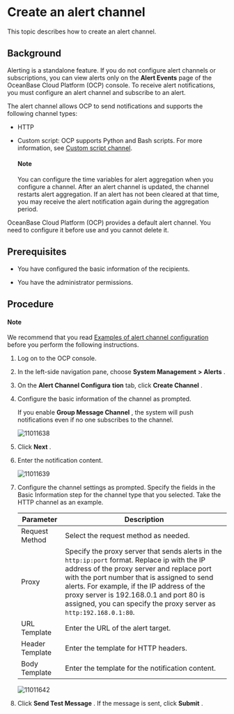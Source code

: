 Create an alert channel
============================================

This topic describes how to create an alert channel.

Background
-------------------------------

Alerting is a standalone feature. If you do not configure alert channels or subscriptions, you can view alerts only on the **Alert Events** page of the OceanBase Cloud Platform (OCP) console. To receive alert notifications, you must configure an alert channel and subscribe to an alert.

The alert channel allows OCP to send notifications and supports the following channel types:

* HTTP
* Custom script: OCP supports Python and Bash scripts. For more information, see [Custom script channel](../12.appendix/9.alarm-channel-configuration-example.md).





  <main id="notice" type='explain'>
    <h4>Note</h4>
    <p>You can configure the time variables for alert aggregation when you configure a channel. After an alert channel is updated, the channel restarts alert aggregation. If an alert has not been cleared at that time, you may receive the alert notification again during the aggregation period.</p>
  </main>

OceanBase Cloud Platform (OCP) provides a default alert channel. You need to configure it before use and you cannot delete it.

Prerequisites
----------------------------------

* You have configured the basic information of the recipients.



* You have the administrator permissions.






Procedure
------------------------------

  <main id="notice" type='explain'>
    <h4>Note</h4>
    <p>We recommend that you read <a href="../12.appendix/9.alarm-channel-configuration-example.md">Examples of alert channel configuration</a> before you perform the following instructions.</p>
  </main>

1. Log on to the OCP console.



2. In the left-side navigation pane, choose **System Management** **\>** **Alerts** .



3. On the **Alert Channel Configura** **tion** tab, click **Create Channel** .



4. Configure the basic information of the channel as prompted.

   If you enable **Group Message Channel** , the system will push notifications even if no one subscribes to the channel.

   ![11011638](https://help-static-aliyun-doc.aliyuncs.com/assets/img/en-US/5772477361/p346333.png)


5. Click **Next** .



6. Enter the notification content.

   ![11011639](https://help-static-aliyun-doc.aliyuncs.com/assets/img/en-US/5772477361/p346335.png)


7. Configure the channel settings as prompted. Specify the fields in the Basic Information step for the channel type that you selected. Take the HTTP channel as an example.



   |    Parameter    |                                                                                                                                                                                Description                                                                                                                                                                                |
   |-----------------|---------------------------------------------------------------------------------------------------------------------------------------------------------------------------------------------------------------------------------------------------------------------------------------------------------------------------------------------------------------------------|
   | Request Method  | Select the request method as needed.                                                                                                                                                                                                                                                                                                                                      |
   | Proxy           | Specify the proxy server that sends alerts in the `http:ip:port` format. Replace ip with the IP address of the proxy server and replace port with the port number that is assigned to send alerts.  For example, if the IP address of the proxy server is 192.168.0.1 and port 80 is assigned, you can specify the proxy server as `http:192.168.0.1:80`. |
   | URL Template    | Enter the URL of the alert target.                                                                                                                                                                                                                                                                                                                                        |
   | Header Template | Enter the template for HTTP headers.                                                                                                                                                                                                                                                                                                                                      |
   | Body Template   | Enter the template for the notification content.                                                                                                                                                                                                                                                                                                                          |



   ![11011642](https://help-static-aliyun-doc.aliyuncs.com/assets/img/en-US/6772477361/p346340.png)


8. Click **Send Test Message** . If the message is sent, click **Submit** .
